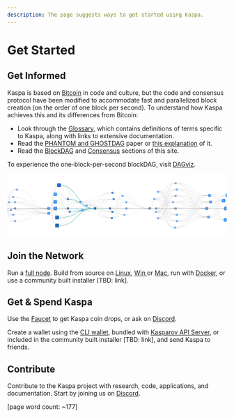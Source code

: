 ```yaml
---
description: The page suggests ways to get started using Kaspa.
---
```


# Get Started

## Get Informed

Kaspa is based on [Bitcoin](https://bitcoin.org/bitcoin.pdf) in code and culture, but the code and consensus protocol have been modified to accommodate fast and parallelized block creation \(on the order of one block per second\). To understand how Kaspa achieves this and its differences from Bitcoin:

* Look through the [Glossary](../glossary.md), which contains definitions of terms specific to Kaspa, along with links to extensive documentation.
* Read the [PHANTOM and GHOSTDAG](https://eprint.iacr.org/2018/104.pdf) paper or [this explanation](../reference/consensus/) of it.
* Read the [BlockDAG](../reference/blockdag/) and [Consensus](../reference/consensus/) sections of this site.

To experience the one-block-per-second blockDAG, visit [DAGviz](https://dagviz.aspectron.com).

![](../.gitbook/assets/image%20%2825%29.png)

## Join the Network

Run a [full node](../components/kaspad-full-node/). Build from source on [Linux](../components/kaspad-full-node/installation/build-from-source.md), [Win ](../components/kaspad-full-node/installation/windows.md)or [Mac](../components/kaspad-full-node/installation/mac.md), run with [Docker](get-started.md), or use a community built installer \[TBD: link\].

## Get & Spend Kaspa

Use the [Faucet](../components/faucet.md) to get Kaspa coin drops, or ask on [Discord](https://discord.gg/WmGhhzk).

Create a wallet using the [CLI wallet](../components/cli-wallet.md), bundled with [Kasparov API Server](../components/kasparov-api-server/), or included in the community built installer \[TBD: link\], and send Kaspa to friends.

## Contribute

Contribute to the Kaspa project with research, code, applications, and documentation. Start by joining us on [Discord](https://discord.gg/WmGhhzk).

\[page word count: ~177\]

